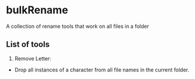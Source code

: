 # bulkRename
A collection of rename tools that work on all files in a folder

## List of tools
1. Remove Letter: 
- Drop all instances of a character from all file names in the current folder. 

